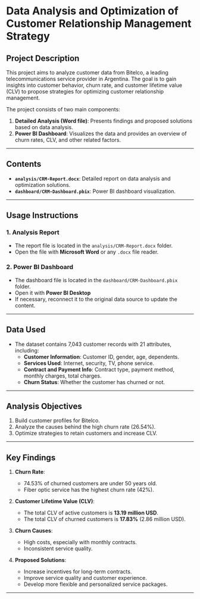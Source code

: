 # Data Analysis and Optimization of Customer Relationship Management Strategy

## Project Description
This project aims to analyze customer data from Bitelco, a leading telecommunications service provider in Argentina. The goal is to gain insights into customer behavior, churn rate, and customer lifetime value (CLV) to propose strategies for optimizing customer relationship management.

The project consists of two main components:
1. **Detailed Analysis (Word file)**: Presents findings and proposed solutions based on data analysis.
2. **Power BI Dashboard**: Visualizes the data and provides an overview of churn rates, CLV, and other related factors.

---

## Contents
- **`analysis/CRM-Report.docx`**: Detailed report on data analysis and optimization solutions.
- **`dashboard/CRM-Dashboard.pbix`**: Power BI dashboard visualization.

---

## Usage Instructions

### 1. Analysis Report
- The report file is located in the `analysis/CRM-Report.docx` folder.
- Open the file with **Microsoft Word** or any `.docx` file reader.

### 2. Power BI Dashboard
- The dashboard file is located in the `dashboard/CRM-Dashboard.pbix` folder.
- Open it with **Power BI Desktop** 
- If necessary, reconnect it to the original data source to update the content.

---

## Data Used
- The dataset contains 7,043 customer records with 21 attributes, including:
  - **Customer Information**: Customer ID, gender, age, dependents.
  - **Services Used**: Internet, security, TV, phone service.
  - **Contract and Payment Info**: Contract type, payment method, monthly charges, total charges.
  - **Churn Status**: Whether the customer has churned or not.

---

## Analysis Objectives
1. Build customer profiles for Bitelco.
2. Analyze the causes behind the high churn rate (26.54%).
3. Optimize strategies to retain customers and increase CLV.

---

## Key Findings
1. **Churn Rate**:
   - 74.53% of churned customers are under 50 years old.
   - Fiber optic service has the highest churn rate (42%).

2. **Customer Lifetime Value (CLV)**:
   - The total CLV of active customers is **13.19 million USD**.
   - The total CLV of churned customers is **17.83%** (2.86 million USD).

3. **Churn Causes**:
   - High costs, especially with monthly contracts.
   - Inconsistent service quality.

4. **Proposed Solutions**:
   - Increase incentives for long-term contracts.
   - Improve service quality and customer experience.
   - Develop more flexible and personalized service packages.

---


